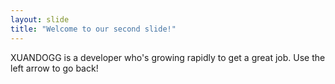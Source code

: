 ```yaml
---
layout: slide
title: "Welcome to our second slide!"
---
```

XUANDOGG is a developer who's growing rapidly to get a great job.
Use the left arrow to go back!